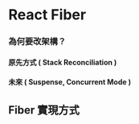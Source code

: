 
# React Fiber

### 為何要改架構？
#### 原先方式 ( Stack Reconciliation )
#### 未來 ( Suspense, Concurrent Mode )

## Fiber 實現方式
  
<!--stackedit_data:
eyJoaXN0b3J5IjpbNTM5NTY2NDEyLDg2NTMzMzE5NV19
-->